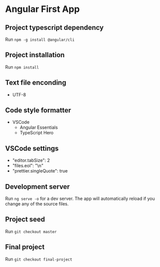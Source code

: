 # Angular First App

## Project typescript dependency
Run `npm -g install @angular/cli`

## Project installation
Run `npm install`

## Text file enconding
- UTF-8

## Code style formatter
- VSCode
   - Angular Essentials
   - TypeScript Hero

## VSCode settings
   - "editor.tabSize": 2
   - "files.eol": "\n"
   - "prettier.singleQuote": true

## Development server
Run `ng serve -o` for a dev server. The app will automatically reload if you change any of the source files.

## Project seed
Run `git checkout master`

## Final project
Run `git checkout final-project`
